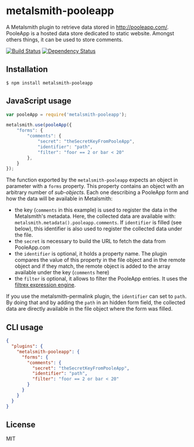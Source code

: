 # metalsmith-pooleapp

A Metalsmith plugin to retrieve data stored in http://pooleapp.com/. PooleApp is
a hosted data store dedicated to static website. Amongst others things, it can
be used to store comments.

[![Build
Status](https://travis-ci.org/dpobel/metalsmith-pooleapp.svg?branch=master)](https://travis-ci.org/dpobel/metalsmith-pooleapp)
[![Dependency
Status](https://gemnasium.com/dpobel/metalsmith-pooleapp.svg)](https://gemnasium.com/dpobel/metalsmith-pooleapp)

## Installation

    $ npm install metalsmith-pooleapp

## JavaScript usage

```js
var pooleApp = require('metalsmith-pooleapp');

metalsmith.use(pooleApp({
    "forms": {
        "comments": {
            "secret": "theSecretKeyFromPooleApp",
            "identifier": "path",
            "filter": "foor == 2 or bar < 20"
        },
    }
});
```

The function exported by the `metalsmith-pooleapp` expects an object in
parameter with a `forms` property. This property contains an object with an
arbitrary number of *sub-objects*. Each one describing a PooleApp form and how
the data will be available in Metalsmith:

* the key (`comments` in this example) is used to register the data in the
  Metalsmith's metadata. Here, the collected data are available with:
`metalsmith.metadata().pooleapp.comments`. If `identifier` is filled (see
below), this identifier is also used to register the collected data under the
file.
* the `secret` is necessary to build the URL to fetch the data from PooleApp.com
* the `identifier` is optional, it holds a property name. The plugin compares
  the value of this property in the file object and in the remote object and if
they match, the remote object is added to the array available under the key
(`comments` here)
* the `filter` is optional, it allows to filter the PooleApp entries. It uses
  the [filtrex expression engine](https://www.npmjs.com/package/filtrex).

If you use the metalsmith-permalink plugin, the `identifier` can set to `path`.
By doing that and by adding the `path` in an hidden form field, the collected
data are directly available in the file object where the form was filled.

## CLI usage

```json
{
  "plugins": {
    "metalsmith-pooleapp": {
      "forms": {
        "comments": {
          "secret": "theSecretKeyFromPooleApp",
          "identifier": "path",
          "filter": "foor == 2 or bar < 20"
        }
      }
    }
  }
}
```
## License

MIT
